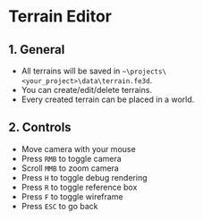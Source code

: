 # Terrain Editor

## 1. General

- All terrains will be saved in `~\projects\<your_project>\data\terrain.fe3d`.
- You can create/edit/delete terrains.
- Every created terrain can be placed in a world.

## 2. Controls

- Move camera with your mouse
- Press `RMB` to toggle camera
- Scroll `MMB` to zoom camera
- Press `H` to toggle debug rendering
- Press `R` to toggle reference box
- Press `F` to toggle wireframe
- Press `ESC` to go back